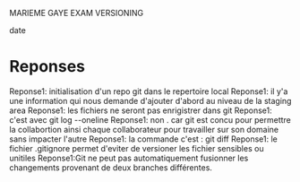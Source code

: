 MARIEME GAYE EXAM VERSIONING

date

# Reponses

Reponse1: initialisation d'un repo git dans le repertoire local
Reponse1: il y'a une information qui nous demande d'ajouter d'abord au niveau de la staging area
Reponse1: les fichiers ne seront pas enrigistrer dans git
Reponse1: c'est avec git log --oneline
Reponse1: non . car git est concu pour permettre la collabortion ainsi chaque collaborateur pour travailler sur son domaine sans impacter l'autre
Reponse1: la commande c'est : git diff
Reponse1: le fichier .gitignore permet d'eviter de versioner les fichier sensibles ou unitiles
Reponse1:Git ne peut pas automatiquement fusionner les changements provenant de deux branches différentes.
